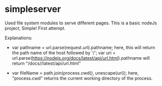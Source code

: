 # simpleserver
Used file system modules to serve different pages.
This is a basic nodeJs project, Simple! First attempt.

Explanations: 

* var pathname = url.parse(request.url).pathname;
here, this will return the path name of the host followed by '/'; var uri = url.parse(https://nodejs.org/docs/latest/api/url.html).pathname
will return "/docs//latest/api/url.html"

* var fileName = path.join(process.cwd(), unescape(uri));
here, "process.cwd" returns the current working directory of the process. 
